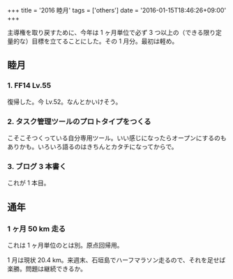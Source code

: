+++
title = '2016 睦月'
tags = ['others']
date = '2016-01-15T18:46:26+09:00'
+++

主導権を取り戻すために、今年は 1 ヶ月単位で必ず 3 つ以上の（できる限り定量的な）目標を立てることにした。その 1 月分。最初は軽め。

<!--more-->

## 睦月

### 1. FF14 Lv.55

復帰した。今 Lv.52。なんとかいけそう。

### 2. タスク管理ツールのプロトタイプをつくる

こそこそつくっている自分専用ツール。いい感じになったらオープンにするのもありかも。いろいろ語るのはきちんとカタチになってからで。

### 3. ブログ 3 本書く

これが 1 本目。

## 通年

### 1 ヶ月 50 km 走る

これは 1 ヶ月単位のとは別。原点回帰用。

1 月は現状 20.4 km。来週末、石垣島でハーフマラソン走るので、それを足せば楽勝。問題は継続できるか。
